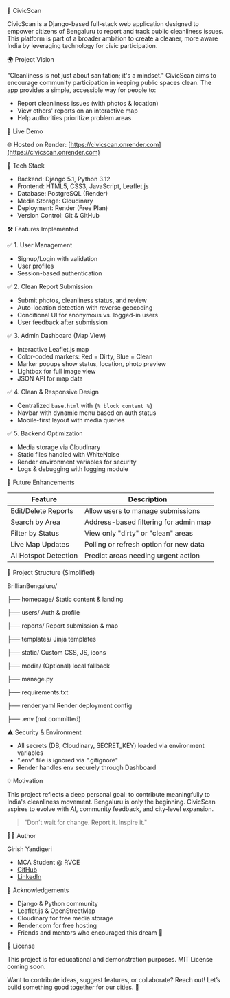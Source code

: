  🧹 CivicScan

CivicScan is a Django-based full-stack web application designed to empower citizens of Bengaluru to report and track public cleanliness issues. This platform is part of a broader ambition to create a cleaner, more aware India by leveraging technology for civic participation.



 🌍 Project Vision

"Cleanliness is not just about sanitation; it's a mindset." CivicScan aims to encourage community participation in keeping public spaces clean. The app provides a simple, accessible way for people to:

* Report cleanliness issues (with photos & location)
* View others' reports on an interactive map
* Help authorities prioritize problem areas



 🚀 Live Demo

🌐 Hosted on Render: [https://civicscan.onrender.com](https://civicscan.onrender.com)



 🔧 Tech Stack

* Backend: Django 5.1, Python 3.12
* Frontend: HTML5, CSS3, JavaScript, Leaflet.js
* Database: PostgreSQL (Render)
* Media Storage: Cloudinary
* Deployment: Render (Free Plan)
* Version Control: Git & GitHub



 🛠 Features Implemented

 ✅ 1. User Management

* Signup/Login with validation
* User profiles
* Session-based authentication

 ✅ 2. Clean Report Submission

* Submit photos, cleanliness status, and review
* Auto-location detection with reverse geocoding
* Conditional UI for anonymous vs. logged-in users
* User feedback after submission

 ✅ 3. Admin Dashboard (Map View)

* Interactive Leaflet.js map
* Color-coded markers: Red = Dirty, Blue = Clean
* Marker popups show status, location, photo preview
* Lightbox for full image view
* JSON API for map data

 ✅ 4. Clean & Responsive Design

* Centralized `base.html` with `{% block content %}`
* Navbar with dynamic menu based on auth status
* Mobile-first layout with media queries

 ✅ 5. Backend Optimization

* Media storage via Cloudinary
* Static files handled with WhiteNoise
* Render environment variables for security
* Logs & debugging with logging module



 🧠 Future Enhancements

| Feature              | Description                            |
| -- | -- |
| Edit/Delete Reports  | Allow users to manage submissions      |
| Search by Area       | Address-based filtering for admin map  |
| Filter by Status     | View only "dirty" or "clean" areas     |
| Live Map Updates     | Polling or refresh option for new data |
| AI Hotspot Detection | Predict areas needing urgent action    |




 📂 Project Structure (Simplified)

BrillianBengaluru/ 

├── homepage/               Static content & landing 

├── users/                  Auth & profile 

├── reports/                Report submission & map 

├── templates/              Jinja templates 

├── static/                 Custom CSS, JS, icons 

├── media/                  (Optional) local fallback 

├── manage.py 

├── requirements.txt 

├── render.yaml             Render deployment config 

├── .env (not committed) 





 ⚠️ Security & Environment

* All secrets (DB, Cloudinary, SECRET\_KEY) loaded via environment variables
* ".env" file is ignored via ".gitignore"
* Render handles env securely through Dashboard






 💡 Motivation

This project reflects a deep personal goal: to contribute meaningfully to India's cleanliness movement. Bengaluru is only the beginning. CivicScan aspires to evolve with AI, community feedback, and city-level expansion.

> "Don’t wait for change. Report it. Inspire it."






 👨‍💻 Author

Girish Yandigeri

* MCA Student @ RVCE
* [GitHub](https://github.com/gallant-giri)
* [LinkedIn](https://www.linkedin.com/in/girish-yandigeri-136517200/)



 🙌 Acknowledgements

* Django & Python community
* Leaflet.js & OpenStreetMap
* Cloudinary for free media storage
* Render.com for free hosting
* Friends and mentors who encouraged this dream 💙



 📜 License

This project is for educational and demonstration purposes.
MIT License coming soon.



Want to contribute ideas, suggest features, or collaborate? Reach out! Let’s build something good together for our cities. 🧼
